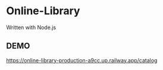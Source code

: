 # Online-Library

Written with Node.js

## DEMO

https://online-library-production-a9cc.up.railway.app/catalog
